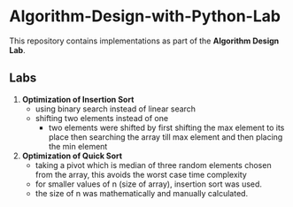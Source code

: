# **Algorithm-Design-with-Python-Lab**
This repository contains implementations as part of the **Algorithm Design Lab**.

## **Labs**
1. **Optimization of Insertion Sort**
   - using binary search instead of linear search
   - shifting two elements instead of one
       - two elements were shifted by first shifting the max element to its place then searching the array till max element and then placing the min element
2. **Optimization of Quick Sort**
   - taking a pivot which is median of three random elements chosen from the array, this avoids the worst case time complexity
   - for smaller values of n (size of array), insertion sort was used.
   - the size of n was mathematically and manually calculated.
